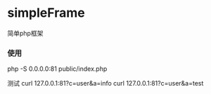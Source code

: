 # simpleFrame
简单php框架

### 使用 ###
php -S 0.0.0.0:81 public/index.php

测试
curl 127.0.0.1:81?c=user&a=info
curl 127.0.0.1:81?c=user&a=test


